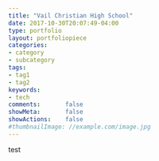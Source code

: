 ```yaml
---
title: "Vail Christian High School"
date: 2017-10-30T20:07:49-04:00
type: portfolio
layout: portfoliopiece
categories:
- category
- subcategory
tags:
- tag1
- tag2
keywords:
- tech
comments:       false
showMeta:       false
showActions:    false
#thumbnailImage: //example.com/image.jpg
---
```

test
